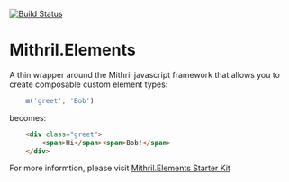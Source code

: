 [![Build Status](https://travis-ci.org/philtoms/mithril.elements.svg?branch=master)](https://travis-ci.org/philtoms/mithril.elements)

# Mithril.Elements

A thin wrapper around the Mithril javascript framework that allows you to create composable custom element types:
```javascript
	m('greet', 'Bob')
```
becomes:
```html
	<div class="greet">
		<span>Hi</span><span>Bob!</span>
	</div>
```
For more informtion, please visit [Mithril.Elements Starter Kit](https://github.com/philtoms/mithril-elements-starter-kit)
